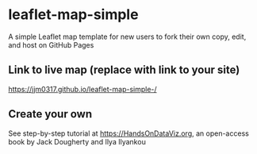 # leaflet-map-simple
A simple Leaflet map template for new users to fork their own copy, edit, and host on GitHub Pages

## Link to live map (replace with link to your site)
https://jjm0317.github.io/leaflet-map-simple-/

## Create your own
See step-by-step tutorial at https://HandsOnDataViz.org, an open-access book by Jack Dougherty and Ilya Ilyankou
